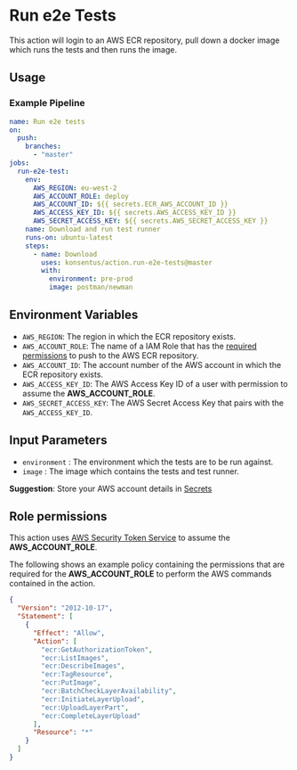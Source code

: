 # Run e2e Tests

This action will login to an AWS ECR repository, pull down a docker image which runs the tests and then
runs the image.

## Usage

### Example Pipeline

```yaml
name: Run e2e tests
on:
  push:
    branches:
      - "master"
jobs:
  run-e2e-test:
    env:
      AWS_REGION: eu-west-2
      AWS_ACCOUNT_ROLE: deploy
      AWS_ACCOUNT_ID: ${{ secrets.ECR_AWS_ACCOUNT_ID }}
      AWS_ACCESS_KEY_ID: ${{ secrets.AWS_ACCESS_KEY_ID }}
      AWS_SECRET_ACCESS_KEY: ${{ secrets.AWS_SECRET_ACCESS_KEY }}
    name: Download and run test runner
    runs-on: ubuntu-latest
    steps:
      - name: Download
        uses: konsentus/action.run-e2e-tests@master
        with:
          environment: pre-prod
          image: postman/newman
```

## Environment Variables

- `AWS_REGION`: The region in which the ECR repository exists.
- `AWS_ACCOUNT_ROLE`: The name of a IAM Role that has the [required permissions](#Role-permissions) to push to the AWS ECR repository.
- `AWS_ACCOUNT_ID`: The account number of the AWS account in which the ECR repository exists.
- `AWS_ACCESS_KEY_ID`: The AWS Access Key ID of a user with permission to assume the **AWS_ACCOUNT_ROLE**.
- `AWS_SECRET_ACCESS_KEY`: The AWS Secret Access Key that pairs with the `AWS_ACCESS_KEY_ID`.

## Input Parameters

- `environment` : The environment which the tests are to be run against.
- `image` : The image which contains the tests and test runner.

**Suggestion**: Store your AWS account details in [Secrets](https://help.github.com/en/actions/automating-your-workflow-with-github-actions/creating-and-using-encrypted-secrets)

## Role permissions

This action uses [AWS Security Token Service](https://docs.aws.amazon.com/STS/latest/APIReference/Welcome.html) to assume the **AWS_ACCOUNT_ROLE**.

The following shows an example policy containing the permissions that are required for the **AWS_ACCOUNT_ROLE** to perform the AWS commands contained in the action.

```json
{
  "Version": "2012-10-17",
  "Statement": [
    {
      "Effect": "Allow",
      "Action": [
        "ecr:GetAuthorizationToken",
        "ecr:ListImages",
        "ecr:DescribeImages",
        "ecr:TagResource",
        "ecr:PutImage",
        "ecr:BatchCheckLayerAvailability",
        "ecr:InitiateLayerUpload",
        "ecr:UploadLayerPart",
        "ecr:CompleteLayerUpload"
      ],
      "Resource": "*"
    }
  ]
}
```
